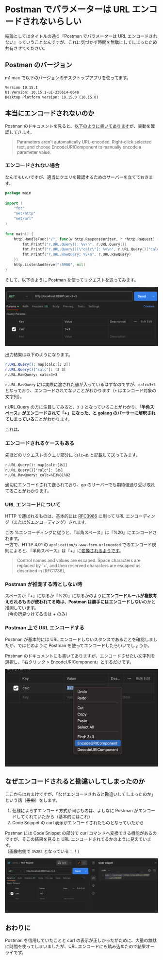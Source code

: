 # Postman でパラメーターは URL エンコードされないらしい

結論としてはタイトルの通り『Postman でパラメーターは URL エンコードされない』っていうことなんですが、これに気づかず時間を無駄にしてしまったため共有させてください。

## Postman のバージョン

m1 mac で以下のバージョンのデスクトップアプリを使ってます。

```
Version 10.15.1
UI Version: 10.15.1-ui-230614-0648
Desktop Platform Version: 10.15.0 (10.15.0)
```

## 本当にエンコードされないのか

Postman のドキュメントを見ると、[以下のように書いてあります](https://learning.postman.com/docs/sending-requests/requests/#sending-parameters)が、実動を確認してきます。

> Parameters aren't automatically URL-encoded.
> Right-click selected text, and choose EncodeURIComponent
> to manually encode a parameter value.

### エンコードされない場合

なんでもいいですが、適当にクエリを確認するためのサーバーを立てておきます。

``` go
package main

import (
	"fmt"
	"net/http"
	"net/url"
)

func main() {
	http.HandleFunc("/", func(w http.ResponseWriter, r *http.Request) {
		fmt.Printf("r.URL.Query(): %v\n", r.URL.Query())
		fmt.Printf("r.URL.Query()[\"calc\"]: %v\n", r.URL.Query()["calc"])
		fmt.Printf("r.URL.RawQuery: %v\n", r.URL.RawQuery)
	})
	http.ListenAndServe(":8980", nil)
}
```

そして、以下のように Postman を使ってリクエストを送ってみます。

![](./img/query_check.png)

出力結果は以下のようになります。

``` sh
r.URL.Query(): map[calc:[3 3]]
r.URL.Query()["calc"]: [3 3]
r.URL.RawQuery: calc=3+3
```

`r.URL.RawQuery` には実際に渡された値が入っているはずなのですが、`calc=3+3` となっており、エンコードされてないことがわかります（`+` はエンコード対象の文字列）。

r.URL.Query の方に注目してみると、`3 3` となっていることがわかり、**「半角スペース」がエンコードされて「+」になった、と golang のパーサーに解釈されてしまっている**ことがわかります。

これは、

### エンコードされるケースもある

先ほどのリクエストのクエリ部分に `calc=あ` と記載して送ってみます。

```
r.URL.Query(): map[calc:[あ]]
r.URL.Query()["calc"]: [あ]
r.URL.RawQuery: calc=%E3%81%82
```

適切にエンコードされて送られており、go のサーバーでも期待値通り受け取れてることがわかります。

### URL エンコードについて

HTTP で運ばれるものは、基本的には [RFC3986](https://datatracker.ietf.org/doc/html/rfc3986) に則って URL エンコーディング（または%エンコーディング）されます。

この %エンコーディングに従うと、『半角スペース』は『%20』にエンコードされます。  
一方で、HTTP 4.01 の `application/x-www-form-urlencoded` でのエンコード規則によると、『半角スペース』は『+』に[変換されるようです](https://www.w3.org/TR/html401/interact/forms.html#:~:text=Control%20names%20and%20values%20are%20escaped.%20Space%20characters%20are%20replaced%20by%20%60%2B%27%2C)。

> Control names and values are escaped.
> Space characters are replaced by `+', and then 
> reserved characters are escaped as described in [RFC1738],

### Postman が推測する時としない時

スペースが『+』になるか『%20』になるかのように**エンコードルールが複数考えられるものが使われてる時は、Postman は勝手にはエンコードしない**のかと推測しています。  
（今の所見つけてるのは + のみ）

### Postman 上で URL エンコードする

Postman が基本的には URL エンコードしないスタンスであることを確認しましたが、ではどのように Postman を使ってエンコードしたらいいでしょうか。

Postman のドキュメントにも書いてありますが、エンコードさせたい文字列を選択し、『右クリック > EncodeURIComponent』とするだけです。

![](./img/query_encode_in_postman.png)

## なぜエンコードされると勘違いしてしまったのか

ここからはおまけですが、「なぜエンコードされると勘違いしてしまったのか」という話（~~愚痴~~）をします。

1. 仕様によらずエンコード方式が同じものは、よしなに Postman がエンコードしてくれていたから（基本的にはこれ）
2. Code Snippet の curl 表示がエンコードされたものとなっていたから

Postman には Code Snippet の部分で curl コマンドへ変換できる機能があるのですが、そこの結果を見ると URL エンコードされてるかのように見えています。  
（画像右側で `3%2B3` となっている！！）

![](./img/query_like_encoded.png)


## おわりに

Postman を信用していたことと curl の表示が正しかったがために、大量の無駄に時間を使ってしまいましたが、URL エンコードにも踏み込めたので結果オーライです。
